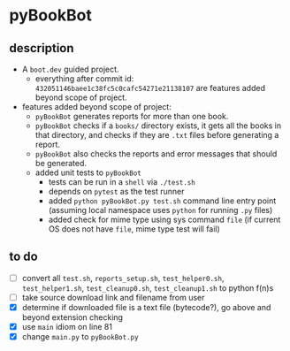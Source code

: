 # pyBookBot

## description

* A `boot.dev` guided project.
  * everything after commit id: `432051146baee1c38fc5c0cafc54271e21138107` are features added beyond scope of project.
* features added beyond scope of project:
  * `pyBookBot` generates reports for more than one book.
  * `pyBookBot` checks if a `books/` directory exists, it gets all the books in that directory, and checks if they are `.txt` files before generating a report.
  * `pyBookBot` also checks the reports and error messages that should be generated.
  * added unit tests to `pyBookBot`
    * tests can be run in a `shell` via `./test.sh`
    * depends on `pytest` as the test runner
    * added `python pyBookBot.py test.sh` command line entry point (assuming local namespace uses `python` for running `.py` files)
    * added check for mime type using sys command `file` (if current OS does not have `file`, mime type test will fail)

## to do

* [ ] convert all `test.sh`, `reports_setup.sh`, `test_helper0.sh`, `test_helper1.sh`, `test_cleanup0.sh`, `test_cleanup1.sh` to python f(n)s
* [ ] take source download link and filename from user
* [X] determine if downloaded file is a text file (bytecode?), go above and beyond extension checking
* [X] use `main` idiom on line 81
* [X] change `main.py` to `pyBookBot.py`
